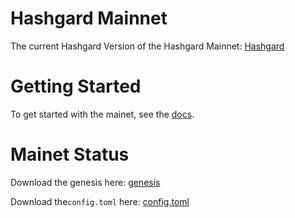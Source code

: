 # Hashgard Mainnet

The current Hashgard Version of the Hashgard Mainnet: [Hashgard]()

# Getting Started

To get started with the mainet, see the [docs](https://github.com/hashgard/hashgard-sdk/tree/master/docs/join-the-mainet.md).

# Mainet Status

Download the genesis here: [genesis]()

Download the`config.toml` here: [config.toml]()
